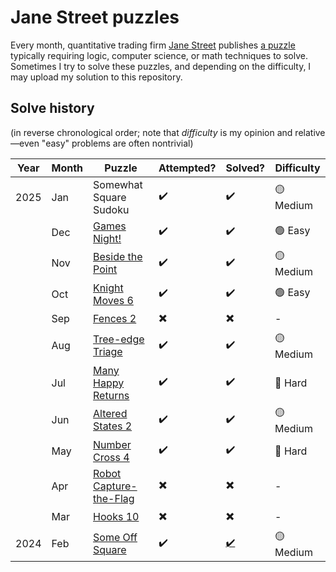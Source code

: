 # Jane Street puzzles

Every month, quantitative trading firm [Jane Street](https://www.janestreet.com/) publishes [a puzzle](https://www.janestreet.com/puzzles/current-puzzle/) typically requiring logic, computer science, or math techniques to solve. Sometimes I try to solve these puzzles, and depending on the difficulty, I may upload my solution to this repository.

## Solve history

(in reverse chronological order; note that _difficulty_ is my opinion and relative—even "easy" problems are often nontrivial)

| Year | Month | Puzzle | Attempted? | Solved? | Difficulty |
| ---- | ----- | ------ | ---------- | ------- | ---------- |
| 2025 | Jan | Somewhat Square Sudoku | :heavy_check_mark: | :heavy_check_mark: | 🟡 Medium |
|  |Dec|[Games Night!](https://www.janestreet.com/puzzles/games-night-index/)|:heavy_check_mark:|:heavy_check_mark:|🟢 Easy|
|  |Nov|[Beside the Point](https://www.janestreet.com/puzzles/beside-the-point-index/)|:heavy_check_mark:|:heavy_check_mark:|🟡 Medium|
|  |Oct|[Knight Moves 6](https://www.janestreet.com/puzzles/knight-moves-6-index/)|:heavy_check_mark:|:heavy_check_mark:|🟢 Easy|
|  |Sep|[Fences 2](https://www.janestreet.com/puzzles/fences-2-index/)|:heavy_multiplication_x:|:heavy_multiplication_x:|-|
|  |Aug|[Tree-edge Triage](https://www.janestreet.com/puzzles/tree-edge-triage-index)|:heavy_check_mark:|:heavy_check_mark:|🟡 Medium|
|  |Jul|[Many Happy Returns](https://www.janestreet.com/puzzles/many-happy-returns-index/)|:heavy_check_mark:|:heavy_check_mark:|🔴 Hard|
|  |Jun|[Altered States 2](https://www.janestreet.com/puzzles/altered-states-2-index/)|:heavy_check_mark:|:heavy_check_mark:|🟡 Medium|
|  |May|[Number Cross 4](https://www.janestreet.com/puzzles/number-cross-4-index)|:heavy_check_mark:|:heavy_check_mark:|🔴 Hard|
|  |Apr|[Robot Capture-the-Flag](https://www.janestreet.com/puzzles/robot-capture-the-flag-index/)|:heavy_multiplication_x:|:heavy_multiplication_x:|-|
|  |Mar|[Hooks 10](https://www.janestreet.com/puzzles/hooks-10-index/)|:heavy_multiplication_x:|:heavy_multiplication_x:|-|
| 2024 |Feb|[Some Off Square](https://www.janestreet.com/puzzles/some-off-square-index/)|:heavy_check_mark:|[:heavy_check_mark:](https://www.janestreet.com/puzzles/some-off-square-solution/)|🟡 Medium|
